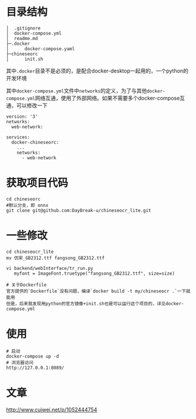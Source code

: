 # 目录结构
```
│  .gitignore
│  docker-compose.yml
│  readme.md
├─.docker
│      docker-compose.yaml
├─chineseorc
│      init.sh
```
其中`.docker`目录不是必须的，是配合docker-desktop一起用的，一个python的开发环境

其中`docker-compose.yml`文件中`networks`的定义，为了与其他`docker-compose.yml`网络互通，使用了外部网络。如果不需要多个docker-compose互通，可以修改一下
```
version: '3'
networks:
  web-network:

services:
  docker-chineseorc:
    ...
    networks:
      - web-network
```
# 获取项目代码
```
cd chineseorc
#默认分支，即 onnx
git clone git@github.com:DayBreak-u/chineseocr_lite.git
```
# 一些修改
```
cd chineseocr_lite
mv 仿宋_GB2312.ttf fangsong_GB2312.ttf

vi backend/webInterface/tr_run.py
   myfont = ImageFont.truetype("fangsong_GB2312.ttf", size=size)
   
# 关于Dockerfile
官方提供的`Dockerfile`没有问题，编译`docker build -t my/chineseocr .`一下就能用
但是，后来我发现用python的官方镜像+init.sh也是可以运行这个项目的，详见docker-compose.yml
```

# 使用
```
# 启动
docker-compose up -d
# 浏览器访问
http://127.0.0.1:8089/
```

# 文章
http://www.cuiwei.net/p/1052444754